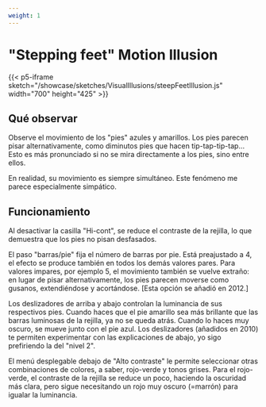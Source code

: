 ```yaml
---
weight: 1
---
```


# "Stepping feet" Motion Illusion

{{< p5-iframe sketch="/showcase/sketches/VisualIllusions/steepFeetIllusion.js" width="700" height="425" >}}

## Qué observar

Observe el movimiento de los "pies" azules y amarillos. Los pies parecen pisar alternativamente, como diminutos pies que hacen tip-tap-tip-tap... Esto es más pronunciado si no se mira directamente a los pies, sino entre ellos.

En realidad, su movimiento es siempre simultáneo. Este fenómeno me parece especialmente simpático.

## Funcionamiento

Al desactivar la casilla "Hi-cont", se reduce el contraste de la rejilla, lo que demuestra que los pies no pisan desfasados.

El paso "barras/pie" fija el número de barras por pie. Está preajustado a 4, el efecto se produce también en todos los demás valores pares. Para valores impares, por ejemplo 5, el movimiento también se vuelve extraño: en lugar de pisar alternativamente, los pies parecen moverse como gusanos, extendiéndose y acortándose. [Esta opción se añadió en 2012.]

Los deslizadores de arriba y abajo controlan la luminancia de sus respectivos pies. Cuando haces que el pie amarillo sea más brillante que las barras luminosas de la rejilla, ya no se queda atrás. Cuando lo haces muy oscuro, se mueve junto con el pie azul. Los deslizadores (añadidos en 2010) te permiten experimentar con las explicaciones de abajo, yo sigo prefiriendo la del "nivel 2".

El menú desplegable debajo de "Alto contraste" le permite seleccionar otras combinaciones de colores, a saber, rojo-verde y tonos grises. Para el rojo-verde, el contraste de la rejilla se reduce un poco, haciendo la oscuridad más clara, pero sigue necesitando un rojo muy oscuro (=marrón) para igualar la luminancia.
